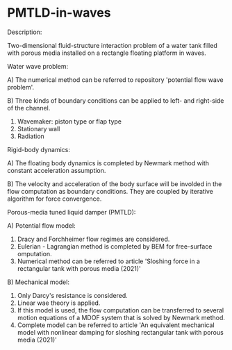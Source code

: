 # PMTLD-in-waves

Description:

Two-dimensional fluid-structure interaction problem of a water tank filled with porous media installed on a rectangle floating platform in waves.

Water wave problem:

A) The numerical method can be referred to repository 'potential flow wave problem'.

B) Three kinds of boundary conditions can be applied to left- and right-side of the channel.
  1. Wavemaker: piston type or flap type
  2. Stationary wall
  3. Radiation

Rigid-body dynamics:

A) The floating body dynamics is completed by Newmark method with constant acceleration assumption.

B) The velocity and acceleration of the body surface will be involded in the flow computation as boundary conditions. They are coupled by iterative algorithm for force convergence.

Porous-media tuned liquid damper (PMTLD):

A) Potential flow model:
  1. Dracy and Forchheimer flow regimes are considered.
  2. Eulerian - Lagrangian method is completed by BEM for free-surface omputation.
  3. Numerical method can be referred to article 'Sloshing force in a rectangular tank with porous media (2021)'

B) Mechanical model:
  1. Only Darcy's resistance is considered.
  2. Linear wae theory is applied.
  3. If this model is used, the flow computation can be transferred to several motion equations of a MDOF system that is solved by Newmark method.
  4. Complete model can be referred to article 'An equivalent mechanical model with nonlinear damping for sloshing rectangular tank with porous media (2021)'
